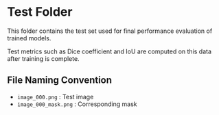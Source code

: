 # Test Folder

This folder contains the test set used for final performance evaluation of trained models.

Test metrics such as Dice coefficient and IoU are computed on this data after training is complete.

## File Naming Convention
- `image_000.png` : Test image
- `image_000_mask.png` : Corresponding mask